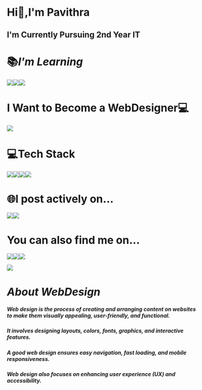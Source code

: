 # **Hi👋,I'm Pavithra**
## I'm Currently Pursuing 2nd Year IT
# 📚*I'm Learning*
![](https://img.icons8.com/?size=100&id=10246&format=png&color=000000)![](https://img.icons8.com/?size=100&id=10236&format=png&color=000000)![](https://img.icons8.com/?size=100&id=10263&format=png&color=000000)

# **I Want to Become a WebDesigner💻**
![](https://storage.googleapis.com/webdesignledger.pub.network/LaT/2016/07/Web-Design-Trends.jpg)
# 💻Tech Stack
![](https://img.icons8.com/?size=100&id=13441&format=png&color=000000)![](https://img.icons8.com/?size=100&id=9OGIyU8hrxW5&format=png&color=000000)![](https://img.icons8.com/?size=100&id=17949&format=png&color=000000)![](https://img.icons8.com/?size=100&id=106567&format=png&color=000000)

# 🌐**I post actively on...**
![](https://img.icons8.com/?size=100&id=13930&format=png&color=000000)![](https://img.icons8.com/?size=100&id=ZRiAFreol5mE&format=png&color=000000)
# **You can also find me on...**
![](https://img.icons8.com/?size=100&id=13963&format=png&color=000000)![](https://img.icons8.com/?size=100&id=P7UIlhbpWzZm&format=png&color=000000)![](https://img.icons8.com/?size=100&id=13930&format=png&color=000000)

![](https://media3.giphy.com/media/v1.Y2lkPTc5MGI3NjExZm5la3diNHVnb3FtbTVmMnR4bDh3YWlyazFiYTYwMGY0ODEzMDNrZCZlcD12MV9pbnRlcm5hbF9naWZfYnlfaWQmY3Q9Zw/xUA7b8AWtt1CzaNPPy/giphy.gif)
# *About WebDesign*
##### Web design is the process of creating and arranging content on websites to make them visually appealing, user-friendly, and functional.
##### It involves designing layouts, colors, fonts, graphics, and interactive features.
##### A good web design ensures easy navigation, fast loading, and mobile responsiveness.
##### Web design also focuses on enhancing user experience (UX) and accessibility.
